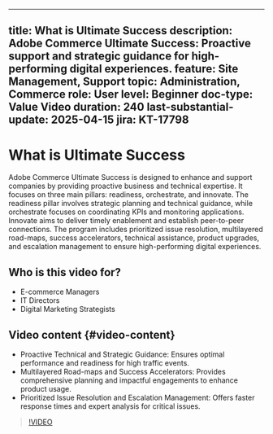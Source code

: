  ---
title: What is Ultimate Success
description: Adobe Commerce Ultimate Success: Proactive support and strategic guidance for high-performing digital experiences.
feature: Site Management, Support
topic: Administration, Commerce
role: User
level: Beginner
doc-type: Value Video
duration: 240
last-substantial-update: 2025-04-15
jira: KT-17798
---

# What is Ultimate Success 

Adobe Commerce Ultimate Success is designed to enhance and support companies by providing proactive business and technical expertise. It focuses on three main pillars: readiness, orchestrate, and innovate. The readiness pillar involves strategic planning and technical guidance, while orchestrate focuses on coordinating KPIs and monitoring applications. Innovate aims to deliver timely enablement and establish peer-to-peer connections. The program includes prioritized issue resolution, multilayered road-maps, success accelerators, technical assistance, product upgrades, and escalation management to ensure high-performing digital experiences.

## Who is this video for?

* E-commerce Managers
* IT Directors
* Digital Marketing Strategists

## Video content {#video-content}

* Proactive Technical and Strategic Guidance: Ensures optimal performance and readiness for high traffic events.
* Multilayered Road-maps and Success Accelerators: Provides comprehensive planning and impactful engagements to enhance product usage.
* Prioritized Issue Resolution and Escalation Management: Offers faster response times and expert analysis for critical issues.

>[!VIDEO](https://video.tv.adobe.com/v/3457644/?learn=on&enablevpops)

